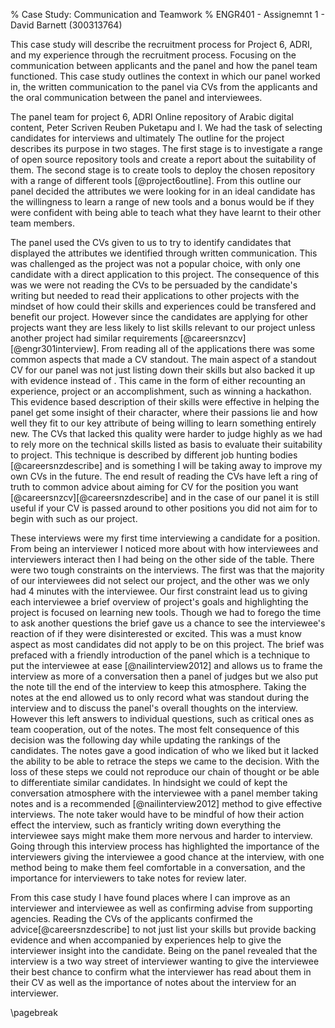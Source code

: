 % Case Study: Communication and Teamwork
% ENGR401 - Assignemnt 1 - David Barnett (300313764)

<!--
using the recruitment exercise for the ENGR 301 projects as the subject.
In the recruitment exercise you have been asked to form selection panels and consider
aspects of communication between applicants and panel.
The first assignment is to write a short report on your personal experiences in the recruitment exercise,
focussing on communication and functioning in a team.
Aspects of communication and team roles you should give thought to are:

 *  verbal communication, both written and oral, and both applicant and panel.
 *  nonverbal communication, both applicant and panel.
 *  conflict resolution within the panel.
 *  the asymmetry between applicants and panel (e.g. in numbers, knowledge, power, communication, etc.) 

Selection panels are encouraged to communicate with their project's clients for more information.
Such communication is a legitimate subject for examination in the report.
-->

<!-- abstract -->

This case study will describe the recruitment process for Project 6, ADRI, and my
experience through the recruitment process.
Focusing on the communication between applicants and the panel and how the
panel team functioned.
This case study outlines the context in which our panel worked in,
the written communication to the panel via CVs from the applicants
and the oral communication between the panel and interviewees.

<!-- ADD THINGS THAT WILL BE COVERED -->

<!-- describe main issues -->

The panel team for project 6, ADRI Online repository of Arabic digital content,
 Peter Scriven Reuben Puketapu and I.
We had the task of selecting candidates for interviews and ultimately 
The outline for the project describes its purpose in two stages.
The first stage is to investigate a range of open source repository tools and
create a report about the suitability of them.
The second stage is to create tools to deploy the chosen repository with
a range of different tools [@project6outline].
From this outline our panel decided the attributes we
were looking for in an ideal candidate has the willingness to learn a range of new
tools and a bonus would be if they were confident with being able to
teach what they have learnt to their other team members.

<!--
    quality of CVs, writen communication
    fair interviews, oral communication, responibility of interviewer
-->

<!-- CVs -->

The panel used the CVs given to us to try to identify candidates that displayed
the attributes we identified through written communication.
This was challenged as the project was not a popular choice, with only one candidate with
a direct application to this project.
The consequence of this was we were not reading the CVs to be persuaded by the candidate's
writing but needed to read their applications to other projects
with the mindset of how could their skills and experiences could be transfered and benefit our
project.
However since the candidates are applying for other projects want they are less
likely to list skills relevant to our project unless another project
had similar requirements [@careersnzcv][@engr301interview].
From reading all of the applications there was some common aspects that made a
CV standout.
The main aspect of a standout CV for our panel was not just listing down their skills
but also backed it up with evidence instead of .
This came in the form of either recounting an experience, project or an accomplishment, such as
winning a hackathon.
This evidence based description of their skills were effective in helping
the panel get some insight of their character, where their passions lie and how well they fit
to our key attribute of being willing to learn something entirely new.
The CVs that lacked this quality were harder to judge highly as we had to rely more on the
technical skills listed as basis to evaluate their suitability to project.
This technique is described by different job hunting bodies [@careersnzdescribe] and
is something I will be taking away to improve my own CVs in the future.
The end result of reading the CVs have left a ring of truth to common advice about
aiming for CV for the position you want [@careersnzcv][@careersnzdescribe] and in
the case of our panel it is still useful if your CV is passed around to other positions
you did not aim for to begin with such as our project.

<!-- 
    talk about good & bad points of CVs (written communication)
 *  What where the good things and the bad things you saw in the Project Applications you read?
    -   having only one canidate that placed our project in top 3 we read all the applications for other projects on their CVs
    -   Good: gems that would give some insight of what the person is like, such as showing some passion for external acticities or quick stories.
    -   Bad: very loose reasoning about why they wanted to be in a project, such as 'I played a card game once'
-->

<!--
interviews
issue: verbal & non-verbal communication between interviewer & 'ee
       power balance?
-->

These interviews were my first time interviewing a candidate for a position.
From being an interviewer I noticed more about with how interviewees and interviewers
interact then I had being on the other side of the table.
There were two tough constraints on the interviews.
The first was that the majority of our interviewees did not select our project, and
the other was we only had 4 minutes with the interviewee.
Our first constraint lead us to giving each interviewee a brief overview of project's goals
and highlighting the project is focused on learning new tools.
Though we had to forego the time to ask another questions the brief gave us a chance to see
the interviewee's reaction of if they were disinterested or excited.
This was a must know aspect as most candidates did not apply to be on this project.
The brief was prefaced with a friendly introduction of the panel which is a technique
to put the interviewee at ease [@nailinterview2012] and allows us to frame the interview
as more of a conversation then a panel of judges but we also put the note till the
end of the interview to keep this atmosphere.
Taking the notes at the end allowed us to only record what was standout during the interview
and to discuss the panel's overall thoughts on the interview.
However this left answers to individual questions, such as critical ones as team cooperation,
out of the notes.
The most felt consequence of this decision was the following day while updating the
rankings of the candidates.
The notes gave a good indication of who we liked but it lacked the ability to be able
to retrace the steps we came to the decision.
With the loss of these steps we could not reproduce our chain of thought or be able to
differentiate similar candidates.
In hindsight we could of kept the conversation atmosphere with the interviewee with a
panel member taking notes and is a recommended [@nailinterview2012] method to give effective
interviews.
The note taker would have to be mindful of how their action effect the interview, such
as franticly writing down everything the interviewee says might make them more nervous
and harder to interview.
Going through this interview process has highlighted the importance of the interviewers
giving the interviewee a good chance at the interview, with one method being to make
them feel comfortable in a conversation, and the importance for interviewers to take notes
for review later.

<!-- 
needs citations and relating to real world

 *  How did the panel communicate with the applicants
    - verbal:
        - allow them to introduce themselves
        - give a brief overview of the project
        - ask questions about previous team experiences & how they went
        - ask about if they have used any of the tools listed & if they wanted to learn them
    - non-verbal
        - the panel was all engaged with what the candiate was saying
        - to our downfall we only took some very brief notes after the interview, such as "Euphemistic" or "Not keen" to give us some prompt to remember the canidate later
            ( that did not work out too well for me)
 *  What was it that, in hindsight, the panel communicated? 
    - we had a desire for a candidate that is up for learning new tools and skills
    - we did not communicate the importanace of critical thinking to the project for compare & contrasting different solutions
    - that it was OK to not know anything about the tools being used just a willing to learn them & explain them to your team.
-->

<!-- conculsions -->

From this case study I have found places where I can improve as an interviewer and interviewee
as well as confirming advise from supporting agencies.
Reading the CVs of the applicants confirmed the advice[@careersnzdescribe] to not just
list your skills but provide backing evidence and when accompanied by experiences help
to give the interviewer insight into the candidate.
Being on the panel revealed that the interview is a two way street of
interviewer wanting to give the interviewee their best chance to confirm what
the interviewer has read about them in their CV as well as the importance of
notes about the interview for an interviewer.

\pagebreak
